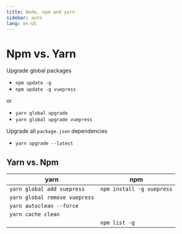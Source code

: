 ```yaml
---
title: Node, npm and yarn
sidebar: auto
lang: en-US
---
```

# Npm vs. Yarn

Upgrade global packages

* `npm update -g`
* `npm update -g vuepress`

or

* `yarn global upgrade`
* `yarn global upgrade vuepress`

Upgrade all `package.json` dependencies

* `yarn upgrade --latest`

## Yarn vs. Npm

| yarn                          | npm                       |
| ----------------------------- | ------------------------- |
| `yarn global add vuepress`    | `npm install -g vuepress` |
| `yarn global remove vuepress` |                           |
| `yarn autoclean --force`      |                           |
| `yarn cache clean`            |                           |
|                               | `npm list -g`             |
